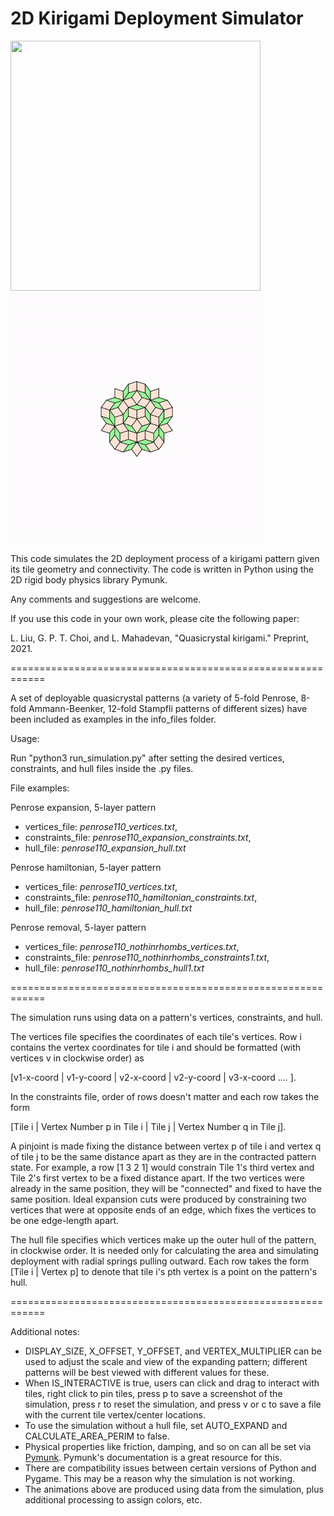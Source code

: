 # 2D Kirigami Deployment Simulator

<img src = "https://github.com/lliu12/kirigami_sim/blob/master/media/penrose_expansion.gif" width="400" height="400" /><img src = "https://github.com/lliu12/kirigami_sim/blob/master/media/penrose_hamiltonian.gif" width="400" height="400" /> 

This code simulates the 2D deployment process of a kirigami pattern given its tile geometry and connectivity. The code is written in Python using the 2D rigid body physics library Pymunk.

Any comments and suggestions are welcome. 

If you use this code in your own work, please cite the following paper:

L. Liu, G. P. T. Choi, and L. Mahadevan, "Quasicrystal kirigami." Preprint, 2021.

============================================================

A set of deployable quasicrystal patterns (a variety of 5-fold Penrose, 8-fold Ammann-Beenker, 12-fold Stampfli patterns of different sizes) have been included as examples in the info_files folder.

Usage:

Run "python3 run_simulation.py" after setting the desired vertices, constraints, and hull files inside the .py files.

File examples:

Penrose expansion,  5-layer pattern
* vertices_file: _penrose110_vertices.txt_, 
* constraints_file: _penrose110_expansion_constraints.txt_, 
* hull_file: _penrose110_expansion_hull.txt_

Penrose hamiltonian, 5-layer pattern
* vertices_file: _penrose110_vertices.txt_, 
* constraints_file: _penrose110_hamiltonian_constraints.txt_, 
* hull_file: _penrose110_hamiltonian_hull.txt_

Penrose removal, 5-layer pattern
* vertices_file: _penrose110_nothinrhombs_vertices.txt_, 
* constraints_file: _penrose110_nothinrhombs_constraints1.txt_, 
* hull_file: _penrose110_nothinrhombs_hull1.txt_

============================================================

The simulation runs using data on a pattern's vertices, constraints, and hull. 

The vertices file specifies the coordinates of each tile's vertices. Row i  contains the vertex coordinates for tile i and should be formatted (with vertices v in clockwise order) as 

[v1-x-coord | v1-y-coord | v2-x-coord | v2-y-coord | v3-x-coord .... ].

In the constraints file, order of rows doesn't matter and each row takes the form 

[Tile i | Vertex Number p in Tile i | Tile j | Vertex Number q in Tile j].

A pinjoint is made fixing the distance between vertex p of tile i and vertex q of tile j to be the same distance apart as they are in the contracted pattern state. For example, a row [1 3 2 1] would constrain Tile 1's third vertex and Tile 2's first vertex to be a fixed distance apart. If the two vertices were already in the same position, they will be "connected" and fixed to have the same position. Ideal expansion cuts were produced by constraining two vertices that were at opposite ends of an edge, which fixes the vertices to be one edge-length apart.

The hull file specifies which vertices make up the outer hull of the pattern, in clockwise order. It is needed only for calculating the area and simulating deployment with radial springs pulling outward. Each row takes the form [Tile i | Vertex p] to denote that tile i's pth vertex is a point on the pattern's hull. 

============================================================

Additional notes:
* DISPLAY_SIZE, X_OFFSET, Y_OFFSET, and VERTEX_MULTIPLIER can be used to adjust the scale and view of the expanding pattern; different patterns will be best viewed with different values for these.
* When IS_INTERACTIVE is true, users can click and drag to interact with tiles, right click to pin tiles, press p to save a screenshot of the simulation, press r to reset the simulation, and press v or c to save a file with the current tile vertex/center locations.
* To use the simulation without a hull file, set AUTO_EXPAND and CALCULATE_AREA_PERIM to false.
* Physical properties like friction, damping, and so on can all be set via [Pymunk](http://www.pymunk.org/en/latest/pymunk.html). Pymunk's documentation is a great resource for this.
* There are compatibility issues between certain versions of Python and Pygame. This may be a reason why the simulation is not working.
* The animations above are produced using data from the simulation, plus additional processing to assign colors, etc.




